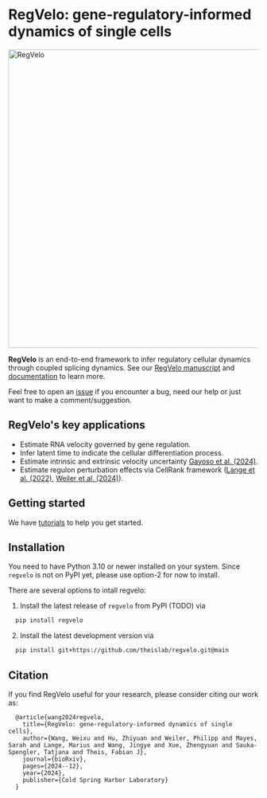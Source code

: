 # RegVelo: gene-regulatory-informed dynamics of single cells

<img src="https://github.com/theislab/regvelo/blob/main/docs/_static/img/overview_fig.png?raw=true" alt="RegVelo" width="600" />

**RegVelo** is an end-to-end framework to infer regulatory cellular dynamics through coupled splicing dynamics. 
See our [RegVelo manuscript](https://www.biorxiv.org/content/10.1101/2024.12.11.627935v1) and [documentation](https://regvelo.readthedocs.io/en/latest/index.html) to learn more. 

Feel free to open an [issue](https://github.com/theislab/regvelo/issues/new) if you encounter a bug, need our help or just want to make a comment/suggestion.

RegVelo's key applications
--------------------------
- Estimate RNA velocity governed by gene regulation.
- Infer latent time to indicate the cellular differentiation process.
- Estimate intrinsic and extrinsic velocity uncertainty [Gayoso et al. (2024)](https://www.nature.com/articles/s41592-023-01994-w).
- Estimate regulon perturbation effects via CellRank framework ([Lange et al. (2022)](https://www.nature.com/articles/s41592-021-01346-6), [Weiler et al. (2024)](https://www.nature.com/articles/s41592-024-02303-9)).


## Getting started

We have [tutorials](https://regvelo.readthedocs.io/en/latest/tutorials/index.html) to help you get started.


## Installation

You need to have Python 3.10 or newer installed on your system. Since `regvelo` is not on PyPI yet, please use option-2 for now to install.

There are several options to intall regvelo:

1. Install the latest release of `regvelo` from PyPI (TODO) via

```bash
  pip install regvelo
```

2. Install the latest development version via

```bash
  pip install git+https://github.com/theislab/regvelo.git@main
```

## Citation

If you find RegVelo useful for your research, please consider citing our work as:

```
  @article{wang2024regvelo,
    title={RegVelo: gene-regulatory-informed dynamics of single cells},
    author={Wang, Weixu and Hu, Zhiyuan and Weiler, Philipp and Mayes, Sarah and Lange, Marius and Wang, Jingye and Xue, Zhengyuan and Sauka-Spengler, Tatjana and Theis, Fabian J},
    journal={bioRxiv},
    pages={2024--12},
    year={2024},
    publisher={Cold Spring Harbor Laboratory}
  }
```

